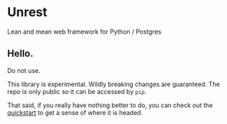 # Unrest

Lean and mean web framework for Python / Postgres

## Hello. 

Do not use.

This library is experimental. Wildly breaking changes are guaranteed. The repo is only public so it can be accessed by `pip`.

That said, if you really have nothing better to do, you can check out the [quickstart](https://github.com/workingproof/unrest/blob/main/docs/quickstart.md) to get a sense of where it is headed.

